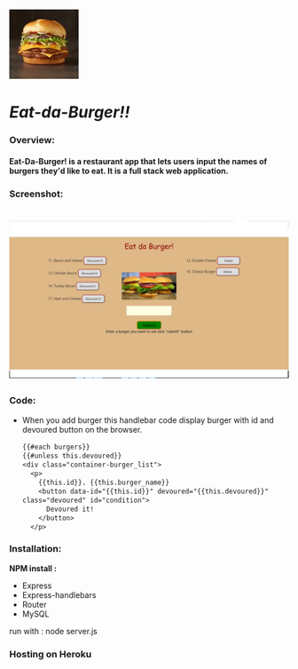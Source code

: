 

### ![](./views/burger2.jpg)<h1> *Eat-da-Burger!!*

### Overview:

#### Eat-Da-Burger! is a restaurant app that lets users input the names of burgers they'd like to eat. It is a full stack web application.

### Screenshot:

# ![](screenshot.png)


### Code:
* When you add burger this handlebar code display burger with id and devoured button on the browser.

      {{#each burgers}}
      {{#unless this.devoured}}
      <div class="container-burger_list">
        <p>
          {{this.id}}. {{this.burger_name}}
          <button data-id="{{this.id}}" devoured="{{this.devoured}}" class="devoured" id="condition">
            Devoured it!
          </button>
        </p>



### Installation:

**NPM install :**

* Express
* Express-handlebars
* Router
* MySQL

<p> run with : node server.js

### Hosting on Heroku





